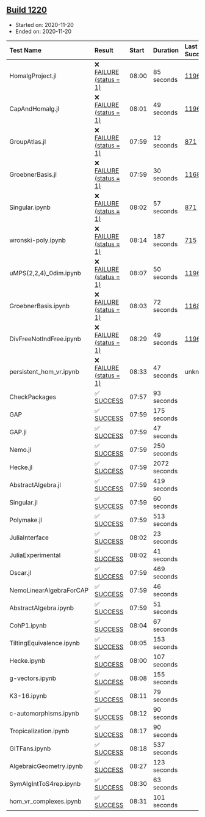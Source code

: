 ## [Build 1220](https://oscarci.mathematik.uni-kl.de/job/oscar-stable/1220/)

* Started on: 2020-11-20
* Ended on: 2020-11-20

| Test Name    | Result | Start | Duration | Last Success | First Failure |
|:-------------|:-------|:------|:---------|:-------------|:--------------|
| HomalgProject.jl | ❌ [FAILURE (status = 1)](https://oscarci.mathematik.uni-kl.de/job/oscar-stable/1220/artifact/logs/build-1220/HomalgProject.jl.log) | 08:00 | 85 seconds | [1196](https://oscarci.mathematik.uni-kl.de/job/oscar-stable/1196/) | [1197](https://oscarci.mathematik.uni-kl.de/job/oscar-stable/1197/) |
| CapAndHomalg.jl | ❌ [FAILURE (status = 1)](https://oscarci.mathematik.uni-kl.de/job/oscar-stable/1220/artifact/logs/build-1220/CapAndHomalg.jl.log) | 08:01 | 49 seconds | [1196](https://oscarci.mathematik.uni-kl.de/job/oscar-stable/1196/) | [1197](https://oscarci.mathematik.uni-kl.de/job/oscar-stable/1197/) |
| GroupAtlas.jl | ❌ [FAILURE (status = 1)](https://oscarci.mathematik.uni-kl.de/job/oscar-stable/1220/artifact/logs/build-1220/GroupAtlas.jl.log) | 07:59 | 12 seconds | [871](https://oscarci.mathematik.uni-kl.de/job/oscar-stable/871/) | [872](https://oscarci.mathematik.uni-kl.de/job/oscar-stable/872/) |
| GroebnerBasis.jl | ❌ [FAILURE (status = 1)](https://oscarci.mathematik.uni-kl.de/job/oscar-stable/1220/artifact/logs/build-1220/GroebnerBasis.jl.log) | 07:59 | 30 seconds | [1168](https://oscarci.mathematik.uni-kl.de/job/oscar-stable/1168/) | [1169](https://oscarci.mathematik.uni-kl.de/job/oscar-stable/1169/) |
| Singular.ipynb | ❌ [FAILURE (status = 1)](https://oscarci.mathematik.uni-kl.de/job/oscar-stable/1220/artifact/logs/build-1220/Singular.ipynb.log) | 08:02 | 57 seconds | [871](https://oscarci.mathematik.uni-kl.de/job/oscar-stable/871/) | [872](https://oscarci.mathematik.uni-kl.de/job/oscar-stable/872/) |
| wronski-poly.ipynb | ❌ [FAILURE (status = 1)](https://oscarci.mathematik.uni-kl.de/job/oscar-stable/1220/artifact/logs/build-1220/wronski-poly.ipynb.log) | 08:14 | 187 seconds | [715](https://oscarci.mathematik.uni-kl.de/job/oscar-stable/715/) | [716](https://oscarci.mathematik.uni-kl.de/job/oscar-stable/716/) |
| uMPS(2,2,4)_0dim.ipynb | ❌ [FAILURE (status = 1)](https://oscarci.mathematik.uni-kl.de/job/oscar-stable/1220/artifact/logs/build-1220/uMPS-2-2-4-_0dim.ipynb.log) | 08:07 | 50 seconds | [1196](https://oscarci.mathematik.uni-kl.de/job/oscar-stable/1196/) | [1197](https://oscarci.mathematik.uni-kl.de/job/oscar-stable/1197/) |
| GroebnerBasis.ipynb | ❌ [FAILURE (status = 1)](https://oscarci.mathematik.uni-kl.de/job/oscar-stable/1220/artifact/logs/build-1220/GroebnerBasis.ipynb.log) | 08:03 | 72 seconds | [1168](https://oscarci.mathematik.uni-kl.de/job/oscar-stable/1168/) | [1169](https://oscarci.mathematik.uni-kl.de/job/oscar-stable/1169/) |
| DivFreeNotIndFree.ipynb | ❌ [FAILURE (status = 1)](https://oscarci.mathematik.uni-kl.de/job/oscar-stable/1220/artifact/logs/build-1220/DivFreeNotIndFree.ipynb.log) | 08:29 | 49 seconds | [1196](https://oscarci.mathematik.uni-kl.de/job/oscar-stable/1196/) | [1197](https://oscarci.mathematik.uni-kl.de/job/oscar-stable/1197/) |
| persistent_hom_vr.ipynb | ❌ [FAILURE (status = 1)](https://oscarci.mathematik.uni-kl.de/job/oscar-stable/1220/artifact/logs/build-1220/persistent_hom_vr.ipynb.log) | 08:33 | 47 seconds | unknown | unknown |
| CheckPackages | ✅ [SUCCESS](https://oscarci.mathematik.uni-kl.de/job/oscar-stable/1220/artifact/logs/build-1220/CheckPackages.log) | 07:57 | 93 seconds |  |  |
| GAP | ✅ [SUCCESS](https://oscarci.mathematik.uni-kl.de/job/oscar-stable/1220/artifact/logs/build-1220/GAP.log) | 07:59 | 175 seconds |  |  |
| GAP.jl | ✅ [SUCCESS](https://oscarci.mathematik.uni-kl.de/job/oscar-stable/1220/artifact/logs/build-1220/GAP.jl.log) | 07:59 | 47 seconds |  |  |
| Nemo.jl | ✅ [SUCCESS](https://oscarci.mathematik.uni-kl.de/job/oscar-stable/1220/artifact/logs/build-1220/Nemo.jl.log) | 07:59 | 250 seconds |  |  |
| Hecke.jl | ✅ [SUCCESS](https://oscarci.mathematik.uni-kl.de/job/oscar-stable/1220/artifact/logs/build-1220/Hecke.jl.log) | 07:59 | 2072 seconds |  |  |
| AbstractAlgebra.jl | ✅ [SUCCESS](https://oscarci.mathematik.uni-kl.de/job/oscar-stable/1220/artifact/logs/build-1220/AbstractAlgebra.jl.log) | 07:59 | 419 seconds |  |  |
| Singular.jl | ✅ [SUCCESS](https://oscarci.mathematik.uni-kl.de/job/oscar-stable/1220/artifact/logs/build-1220/Singular.jl.log) | 07:59 | 60 seconds |  |  |
| Polymake.jl | ✅ [SUCCESS](https://oscarci.mathematik.uni-kl.de/job/oscar-stable/1220/artifact/logs/build-1220/Polymake.jl.log) | 07:59 | 513 seconds |  |  |
| JuliaInterface | ✅ [SUCCESS](https://oscarci.mathematik.uni-kl.de/job/oscar-stable/1220/artifact/logs/build-1220/JuliaInterface.log) | 08:02 | 23 seconds |  |  |
| JuliaExperimental | ✅ [SUCCESS](https://oscarci.mathematik.uni-kl.de/job/oscar-stable/1220/artifact/logs/build-1220/JuliaExperimental.log) | 08:02 | 41 seconds |  |  |
| Oscar.jl | ✅ [SUCCESS](https://oscarci.mathematik.uni-kl.de/job/oscar-stable/1220/artifact/logs/build-1220/Oscar.jl.log) | 07:59 | 469 seconds |  |  |
| NemoLinearAlgebraForCAP | ✅ [SUCCESS](https://oscarci.mathematik.uni-kl.de/job/oscar-stable/1220/artifact/logs/build-1220/NemoLinearAlgebraForCAP.log) | 07:59 | 46 seconds |  |  |
| AbstractAlgebra.ipynb | ✅ [SUCCESS](https://oscarci.mathematik.uni-kl.de/job/oscar-stable/1220/artifact/logs/build-1220/AbstractAlgebra.ipynb.log) | 07:59 | 51 seconds |  |  |
| CohP1.ipynb | ✅ [SUCCESS](https://oscarci.mathematik.uni-kl.de/job/oscar-stable/1220/artifact/logs/build-1220/CohP1.ipynb.log) | 08:04 | 67 seconds |  |  |
| TiltingEquivalence.ipynb | ✅ [SUCCESS](https://oscarci.mathematik.uni-kl.de/job/oscar-stable/1220/artifact/logs/build-1220/TiltingEquivalence.ipynb.log) | 08:05 | 153 seconds |  |  |
| Hecke.ipynb | ✅ [SUCCESS](https://oscarci.mathematik.uni-kl.de/job/oscar-stable/1220/artifact/logs/build-1220/Hecke.ipynb.log) | 08:00 | 107 seconds |  |  |
| g-vectors.ipynb | ✅ [SUCCESS](https://oscarci.mathematik.uni-kl.de/job/oscar-stable/1220/artifact/logs/build-1220/g-vectors.ipynb.log) | 08:08 | 155 seconds |  |  |
| K3-16.ipynb | ✅ [SUCCESS](https://oscarci.mathematik.uni-kl.de/job/oscar-stable/1220/artifact/logs/build-1220/K3-16.ipynb.log) | 08:11 | 79 seconds |  |  |
| c-automorphisms.ipynb | ✅ [SUCCESS](https://oscarci.mathematik.uni-kl.de/job/oscar-stable/1220/artifact/logs/build-1220/c-automorphisms.ipynb.log) | 08:12 | 90 seconds |  |  |
| Tropicalization.ipynb | ✅ [SUCCESS](https://oscarci.mathematik.uni-kl.de/job/oscar-stable/1220/artifact/logs/build-1220/Tropicalization.ipynb.log) | 08:17 | 90 seconds |  |  |
| GITFans.ipynb | ✅ [SUCCESS](https://oscarci.mathematik.uni-kl.de/job/oscar-stable/1220/artifact/logs/build-1220/GITFans.ipynb.log) | 08:18 | 537 seconds |  |  |
| AlgebraicGeometry.ipynb | ✅ [SUCCESS](https://oscarci.mathematik.uni-kl.de/job/oscar-stable/1220/artifact/logs/build-1220/AlgebraicGeometry.ipynb.log) | 08:27 | 123 seconds |  |  |
| SymAlgIntToS4rep.ipynb | ✅ [SUCCESS](https://oscarci.mathematik.uni-kl.de/job/oscar-stable/1220/artifact/logs/build-1220/SymAlgIntToS4rep.ipynb.log) | 08:30 | 63 seconds |  |  |
| hom_vr_complexes.ipynb | ✅ [SUCCESS](https://oscarci.mathematik.uni-kl.de/job/oscar-stable/1220/artifact/logs/build-1220/hom_vr_complexes.ipynb.log) | 08:31 | 101 seconds |  |  |
